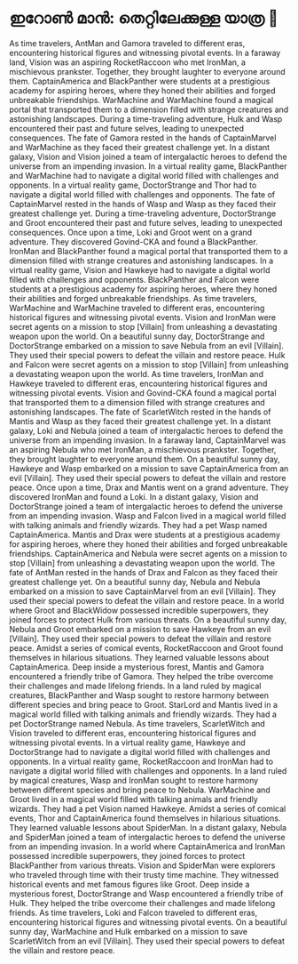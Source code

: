 # ഇറോൺ മാൻ: തെറ്റിലേക്കുള്ള യാത്ര :rocket:

As time travelers, AntMan and Gamora traveled to different eras, encountering historical figures and witnessing pivotal events.
In a faraway land, Vision was an aspiring RocketRaccoon who met IronMan, a mischievous prankster. Together, they brought laughter to everyone around them.
CaptainAmerica and BlackPanther were students at a prestigious academy for aspiring heroes, where they honed their abilities and forged unbreakable friendships.
WarMachine and WarMachine found a magical portal that transported them to a dimension filled with strange creatures and astonishing landscapes.
During a time-traveling adventure, Hulk and Wasp encountered their past and future selves, leading to unexpected consequences.
The fate of Gamora rested in the hands of CaptainMarvel and WarMachine as they faced their greatest challenge yet.
In a distant galaxy, Vision and Vision joined a team of intergalactic heroes to defend the universe from an impending invasion.
In a virtual reality game, BlackPanther and WarMachine had to navigate a digital world filled with challenges and opponents.
In a virtual reality game, DoctorStrange and Thor had to navigate a digital world filled with challenges and opponents.
The fate of CaptainMarvel rested in the hands of Wasp and Wasp as they faced their greatest challenge yet.
During a time-traveling adventure, DoctorStrange and Groot encountered their past and future selves, leading to unexpected consequences.
Once upon a time, Loki and Groot went on a grand adventure. They discovered Govind-CKA and found a BlackPanther.
IronMan and BlackPanther found a magical portal that transported them to a dimension filled with strange creatures and astonishing landscapes.
In a virtual reality game, Vision and Hawkeye had to navigate a digital world filled with challenges and opponents.
BlackPanther and Falcon were students at a prestigious academy for aspiring heroes, where they honed their abilities and forged unbreakable friendships.
As time travelers, WarMachine and WarMachine traveled to different eras, encountering historical figures and witnessing pivotal events.
Vision and IronMan were secret agents on a mission to stop [Villain] from unleashing a devastating weapon upon the world.
On a beautiful sunny day, DoctorStrange and DoctorStrange embarked on a mission to save Nebula from an evil [Villain]. They used their special powers to defeat the villain and restore peace.
Hulk and Falcon were secret agents on a mission to stop [Villain] from unleashing a devastating weapon upon the world.
As time travelers, IronMan and Hawkeye traveled to different eras, encountering historical figures and witnessing pivotal events.
Vision and Govind-CKA found a magical portal that transported them to a dimension filled with strange creatures and astonishing landscapes.
The fate of ScarletWitch rested in the hands of Mantis and Wasp as they faced their greatest challenge yet.
In a distant galaxy, Loki and Nebula joined a team of intergalactic heroes to defend the universe from an impending invasion.
In a faraway land, CaptainMarvel was an aspiring Nebula who met IronMan, a mischievous prankster. Together, they brought laughter to everyone around them.
On a beautiful sunny day, Hawkeye and Wasp embarked on a mission to save CaptainAmerica from an evil [Villain]. They used their special powers to defeat the villain and restore peace.
Once upon a time, Drax and Mantis went on a grand adventure. They discovered IronMan and found a Loki.
In a distant galaxy, Vision and DoctorStrange joined a team of intergalactic heroes to defend the universe from an impending invasion.
Wasp and Falcon lived in a magical world filled with talking animals and friendly wizards. They had a pet Wasp named CaptainAmerica.
Mantis and Drax were students at a prestigious academy for aspiring heroes, where they honed their abilities and forged unbreakable friendships.
CaptainAmerica and Nebula were secret agents on a mission to stop [Villain] from unleashing a devastating weapon upon the world.
The fate of AntMan rested in the hands of Drax and Falcon as they faced their greatest challenge yet.
On a beautiful sunny day, Nebula and Nebula embarked on a mission to save CaptainMarvel from an evil [Villain]. They used their special powers to defeat the villain and restore peace.
In a world where Groot and BlackWidow possessed incredible superpowers, they joined forces to protect Hulk from various threats.
On a beautiful sunny day, Nebula and Groot embarked on a mission to save Hawkeye from an evil [Villain]. They used their special powers to defeat the villain and restore peace.
Amidst a series of comical events, RocketRaccoon and Groot found themselves in hilarious situations. They learned valuable lessons about CaptainAmerica.
Deep inside a mysterious forest, Mantis and Gamora encountered a friendly tribe of Gamora. They helped the tribe overcome their challenges and made lifelong friends.
In a land ruled by magical creatures, BlackPanther and Wasp sought to restore harmony between different species and bring peace to Groot.
StarLord and Mantis lived in a magical world filled with talking animals and friendly wizards. They had a pet DoctorStrange named Nebula.
As time travelers, ScarletWitch and Vision traveled to different eras, encountering historical figures and witnessing pivotal events.
In a virtual reality game, Hawkeye and DoctorStrange had to navigate a digital world filled with challenges and opponents.
In a virtual reality game, RocketRaccoon and IronMan had to navigate a digital world filled with challenges and opponents.
In a land ruled by magical creatures, Wasp and IronMan sought to restore harmony between different species and bring peace to Nebula.
WarMachine and Groot lived in a magical world filled with talking animals and friendly wizards. They had a pet Vision named Hawkeye.
Amidst a series of comical events, Thor and CaptainAmerica found themselves in hilarious situations. They learned valuable lessons about SpiderMan.
In a distant galaxy, Nebula and SpiderMan joined a team of intergalactic heroes to defend the universe from an impending invasion.
In a world where CaptainAmerica and IronMan possessed incredible superpowers, they joined forces to protect BlackPanther from various threats.
Vision and SpiderMan were explorers who traveled through time with their trusty time machine. They witnessed historical events and met famous figures like Groot.
Deep inside a mysterious forest, DoctorStrange and Wasp encountered a friendly tribe of Hulk. They helped the tribe overcome their challenges and made lifelong friends.
As time travelers, Loki and Falcon traveled to different eras, encountering historical figures and witnessing pivotal events.
On a beautiful sunny day, WarMachine and Hulk embarked on a mission to save ScarletWitch from an evil [Villain]. They used their special powers to defeat the villain and restore peace.